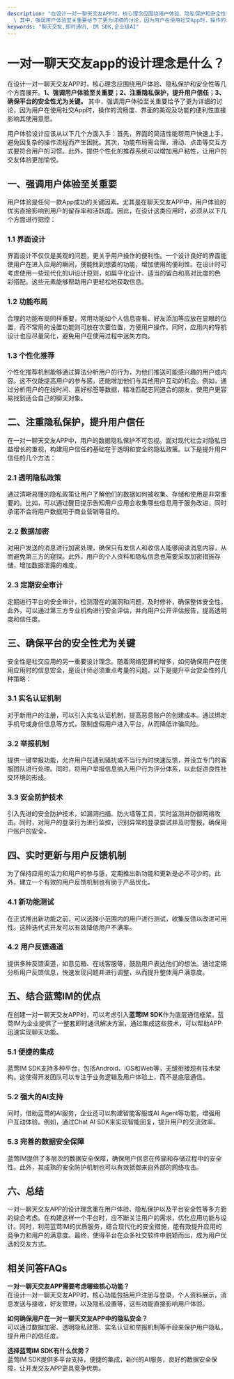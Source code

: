 ```yaml
---
description: "在设计一对一聊天交友APP时，核心理念应围绕用户体验、隐私保护和安全性等几个方面展开。**1、强调用户体验至关重要；2、注重隐私保护，提升用户信任；3、确保平台的安全性尤为关键。**\
  \ 其中，强调用户体验至关重要给予了更为详细的讨论，因为用户在使用社交App时，操作的流畅度、界面的美观及功能的便利性直接影响其使用意愿。"
keywords: "聊天交友,即时通讯, IM SDK,企业级AI"
---
```

# 一对一聊天交友app的设计理念是什么？

在设计一对一聊天交友APP时，核心理念应围绕用户体验、隐私保护和安全性等几个方面展开。**1、强调用户体验至关重要；2、注重隐私保护，提升用户信任；3、确保平台的安全性尤为关键。** 其中，强调用户体验至关重要给予了更为详细的讨论，因为用户在使用社交App时，操作的流畅度、界面的美观及功能的便利性直接影响其使用意愿。

用户体验设计应该从以下几个方面入手：首先，界面的简洁性能帮用户快速上手，避免因复杂的操作流程而产生困扰。其次，功能布局需合理，滑动、点击等交互方式要符合用户的习惯。此外，提供个性化的推荐系统可以增加用户粘性，让用户的交友体验更加愉悦。

## 一、强调用户体验至关重要

用户体验是任何一款App成功的关键因素。尤其是在聊天交友APP中，用户体验的优劣直接影响到用户的留存率和活跃度。因此，在设计这类应用时，必须从以下几个方面进行把控：

### 1.1 界面设计

界面设计不仅仅是美观的问题，更关乎用户操作的便利性。一个设计良好的界面能使用户在进入应用的瞬间，便能找到想要的功能，增加使用的便利性。在设计时可考虑使用一些现代化的UI设计原则，如扁平化设计、适当的留白和高对比度的色彩搭配。这些元素能够帮助用户更轻松地获取信息。

### 1.2 功能布局

合理的功能布局同样重要，常用功能如个人信息查看、好友添加等应放在显眼的位置，而不常用的设置功能则可放在次要位置，方便用户操作。同时，应用内的导航设计也应尽量简化，避免用户在使用过程中迷失方向。

### 1.3 个性化推荐

个性化推荐机制能够通过算法分析用户的行为，为他们推送可能感兴趣的用户或内容。这不仅能提高用户的参与感，还能增加他们与其他用户互动的机会。例如，通过分析用户的在线时间、喜好标签等数据，精准匹配志同道合的朋友，使用户更容易找到适合自己的聊天对象。

## 二、注重隐私保护，提升用户信任

在一对一聊天交友APP中，用户的数据隐私保护不可忽视。面对现代社会对隐私日益增长的重视，构建用户信任的基础在于透明和安全的隐私政策。以下是提升用户信任的几个方法：

### 2.1 透明隐私政策

通过清晰易懂的隐私政策让用户了解他们的数据如何被收集、存储和使用是非常重要的。比如，可以通过醒目提示告知用户应用会收集哪些信息用于服务改进，同时承诺不会将用户数据用于商业营销等目的。

### 2.2 数据加密

对用户发送的消息进行加密处理，确保只有发信人和收信人能够阅读消息内容，从而避免第三方的窥探。此外，用户的个人资料和隐私信息也需要采取加密措施存储，增加数据泄露的难度。

### 2.3 定期安全审计

定期进行平台的安全审计，检测潜在的漏洞和问题，及时修补，确保整体安全性。此外，可以通过第三方专业机构进行安全评估，并向用户公开评估报告，提高透明度和信任度。

## 三、确保平台的安全性尤为关键

安全性是社交应用的另一重要设计理念。随着网络犯罪的增多，如何确保用户在使用应用时的信息安全，是设计师必须重点考量的问题。以下是提升平台安全性的几种策略：

### 3.1 实名认证机制

对于新用户的注册，可以引入实名认证机制，提高恶意账户的创建成本。通过绑定手机号或身份信息等方式，限制虚假用户进入平台，从而降低诈骗风险。

### 3.2 举报机制

提供一键举报功能，允许用户在遇到骚扰或不当行为时快速反馈，并设立专门的客服团队进行处理。同时，将用户举报信息纳入用户行为评分体系，以此促进良性社交环境的形成。

### 3.3 安全防护技术

引入先进的安全防护技术，如漏洞扫描、防火墙等工具，实时监测并防御网络攻击。同时，对用户的登录行为进行监控，识别异常的登录尝试并及时警报，确保用户账户的安全。

## 四、实时更新与用户反馈机制

为了保持应用的活力和用户的参与感，定期推出新功能和更新是必不可少的。此外，建立一个有效的用户反馈机制也有助于产品优化。

### 4.1 新功能测试

在正式推出新功能之前，可以选择小范围内的用户进行测试，收集反馈以改进可用性。这种迭代式开发可以有效降低用户不满率。

### 4.2 用户反馈通道

提供多种反馈渠道，如意见箱、在线客服等，鼓励用户表达他们的想法。通过定期分析用户反馈信息，快速发现问题并进行调整，从而提升整体用户满意度。

## 五、结合蓝莺IM的优点

在创建一对一聊天交友APP时，可以考虑引入**蓝莺IM SDK**作为底层通信框架。蓝莺IM为企业提供了一整套即时通讯解决方案，通过集成这些技术，可以帮助APP迅速实现聊天功能。

### 5.1 便捷的集成

蓝莺IM SDK支持多种平台，包括Android、iOS和Web等，无缝衔接现有技术架构。这使得开发团队可以专注于业务逻辑及用户体验上，而不是底层通信。

### 5.2 强大的AI支持

同时，借助蓝莺的AI服务，企业还可以构建智能客服或AI Agent等功能，增强用户互动体验。例如，通过Chat AI SDK来实现智能回复，提升用户的交流效率。

### 5.3 完善的数据安全保障

蓝莺IM提供了多层次的数据安全保障，确保用户信息在传输和存储过程中的安全性。此外，其成熟的安全防护机制也可以有效抵御来自外部的网络攻击。

## 六、总结

一对一聊天交友APP的设计理念重在用户体验、隐私保护以及平台安全性等多方面的综合考虑。在构建这样一个平台时，应不断关注用户的需求，优化应用功能与设计。同时，利用蓝莺IM的优质服务，结合现代化的安全措施，能有效提升应用的竞争力和用户的满意度。最终，使得平台在众多社交软件中脱颖而出，成为用户优选的交友方式。

## 相关问答FAQs

**一对一聊天交友APP需要考虑哪些核心功能？**  
在设计一对一聊天交友APP时，核心功能包括用户注册与登录，个人资料展示，消息发送与接收，好友管理，以及隐私设置等，这些功能直接影响用户体验。

**如何确保用户在一对一聊天交友APP中的隐私安全？**  
可以通过数据加密、透明隐私政策、实名认证和举报机制等手段来保护用户隐私，提升用户的信任度。

**选择蓝莺IM SDK有什么优势？**  
蓝莺IM SDK提供多平台支持，便捷的集成，新兴的AI服务，良好的数据安全保障，让开发交友APP更具竞争优势。
